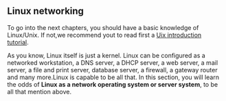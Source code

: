 ## Linux networking

To go into the next chapters, you should have a basic knowledge of Linux/Unix.
If not,we recommend yout to read first a [Uix introduction tutorial](http://erlerobotics.gitbooks.io/erle_gitbook_unixintroduction/).


As you know, Linux itself is just a kernel. Linux can be configured as a networked workstation, a DNS server, a DHCP server, a web server, a mail server, a file and print server, database server, a firewall, a gateway router and many more.Linux is capable to be all that. In this section, you will learn the odds of **Linux as a network operating system or server system**, to be all that mention above.




